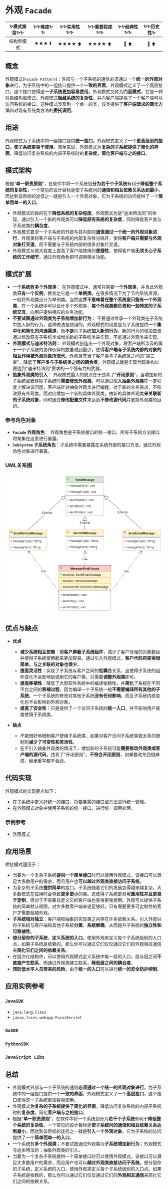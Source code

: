 # 外观 `Facade`

| :sparkles:模式类型:sparkles::sparkles:|:sparkles::sparkles:难度:sparkles:  :sparkles: | :sparkles::sparkles:实用性:sparkles::sparkles: | :sparkles::sparkles:重要程度:sparkles::sparkles: |  :sparkles::sparkles:经典性:sparkles::sparkles: | :sparkles::sparkles:历史性:sparkles: |
| :----------------------------------------: | :-----------------------------------------------: | :-------------------------------------------------: | :----------------------------------------------------: | :--------------------------------------------------: | :--------------------------------------: |
|                 结构型模式                           |                ★★★ :arrow_down:                 |                  ★★★★ :arrow_up:                   |                    ★★★★ :arrow_up:                    |              :green_heart:  :arrow_up:               |        :green_heart:  :arrow_up:         |

## 概念
外观模式(`Facade Pattern`)：外部与一个子系统的通信必须通过一个**统一的外观对象**进行，为子系统中的一组接口提供一个**一致的界面**，外观模式定义了一个高层接口，这个接口使得这一**子系统更加容易使用**。外观模式又称为**门面模式**，它是一种对象结构型模式。外观模式**隐藏系统的复杂性**，并向客户端提供了一个客户端可以访问系统的接口。这种模式涉及到一个单一的类，该类提供了**客户端请求的简化方法**和对现有系统类方法的**委托调用**。

## 用途
外观模式为子系统中的一组接口提供**统一接口**。外观模式定义了一个**更高级别的接口，使子系统更易于使用**。简单来说，外观模式为**复杂的子系统提供了简化的界面**。降低访问复杂系统的内部子系统时的**复杂度，简化客户端与之的接口**。


## 模式架构
根据“**单一职责原则**”，在软件中将一个系统划**分为若干个子系统**有利于**降低整个系统的复杂性**，一个常见的设计目标是使子系统间的**通信和相互依赖关系达到最小**，而达到该目标的途径之一就是引入一个外观对象，它为子系统的访问提供了一个**简单而单一的入口**。 
- 外观模式的目的在于**降低系统的复杂程度**。外观模式也是“迪米特法则”的体现，通过引入一个新的外观类可以**降低原有系统的复杂度**，同时降低客户类与子系统类的**耦合度**。
- 外观模式要求一个子系统的外部与其内部的**通信通过一个统一的外观对象进行**，外观类将客户端与子系统的内部复杂性分隔开，使得**客户端只需要与外观对象打交道**，而不需要与子系统内部的很多对象打交道。 
- 外观模式从很大程度上提高了客户端使用的**便捷性**，使得客户端**无须关心子系统的工作细节**，通过外观角色即可调用相关功能。

## 模式扩展
+ **一个系统有多个外观类**：
在外观模式中，通常只需要**一个外观类**，并且此外观类**只有一个实例**，换言之它是一个**单例类**。在很多情况下为了节约系统资源，一般将外观类设计为单例类。当然这**并不意味着在整个系统里只能有一个外观类**，在一个系统中可以设计多个外观类，**每个外观类都负责和一些特定的子系统交互**，向用户提供相应的业务功能。
+ **不要试图通过外观类为子系统增加新行为**：
不要通过继承一个外观类在子系统中加入新的行为，这种做法是错误的。外观模式的用意是为子系统提供一个**集中化和简化的沟通渠道**，而**不是**向子系统**加入新的行为**，新的行为的增加应该通过修改原有子系统类或增加新的子系统类来实现，不能通过外观类来实现。
+ **外观模式与迪米特法则**：
外观模式创造出一个外观对象，将客户端所涉及的属于一个子系统的协作伙伴的数量减到最少，使得**客户端与子系统内部的对象的相互作用被外观对象所取代**。外观类充当了客户类与子系统类之间的“第三者”，降低了**客户类与子系统类之间的耦合度**，外观模式就是实现代码重构以便达到“迪米特法则”要求的一个强有力的武器。
+ **抽象外观类的引入**：
外观模式最大的缺点在于违背了“**开闭原则**”，当增加新的子系统或者移除子系统时**需要修改外观类**，可以通过**引入抽象外观类**在一定程度上解决该问题，客户端针对抽象外观类进行编程。对于新的业务需求，不修改原有外观类，而对应增加一个新的具体外观类，由新的具体外观类**来关联新的子系统对象**，同时通过**修改配置文件**来达到**不修改源代码**并更换外观类的目的。


### 参与角色对象
+ **`Facade` 外观角色**： 外观角色是子系统接口的统一接口，所有子系统方法接口将聚集在这里进行暴露。
+ **`SubSystem` 子系统角色**：子系统中需要暴露在系统外部的接口方法，通过外观角色对象进行暴露。


### UML关系图

![1541077366216](../../../.images/1541077366216.png)

## 优点与缺点
+ **优点**
	+ **减少系统相互依赖**：**对客户屏蔽子系统组件**，减少了客户处理的对象数目并使得子系统使用起来更加容易。通过引入外观模式，**客户代码将变得很简单，与之关联的对象也很少**。
	+ **提高灵活性**：实现了子系统与客户之间的**松耦合**关系，这使得子系统的组件变化不会影响到调用它的客户类，只需要**调整外观类**即可。
	+ **提高移植性**：降低了大型软件系统中的编译依赖性，并**简化**了系统在不同平台之间的**移植过程**，因为编译一个子系统一般**不需要编译所有其他的子系统**。一个子系统的修改对其他子系统**没有任何影响**，而且子系统内部变化也不会影响到外观对象。
	+ **提高了安全性**：只是提供了一个访问子系统的**统一入口**，并不影响用户直接使用子系统类。
	
+ **缺点**
	+ 不能很好地限制客户使用子系统类，如果对客户访问子系统类做太多的限制则**减少了可变性和灵活性**。
	+ 在不引入抽象外观类的情况下，增加新的子系统可能**需要修改外观类或客户端的源代码**，违背了“开闭原则”。**不符合开闭原则**，如果要改东西很麻烦，继承重写都不合适。

## 代码实现
外观模式的实现要点如下：
+ 在子系统中定义好统一的接口，将要暴露的接口或方法进行统一管理。
+ 在外观模式对象中使用子系统的统一接口，进行统一调用处理。

### 示例参考
+ [外观模式](./java/io/github/hooj0/facade/)

## 应用场景
桥接模式适用于：
+ 当要为一个复杂子系统**提供一个简单接口**时可以使用外观模式。该接口可以满足大多数用户的需求，而且用户也**可以越过外观类直接访问子系统**。
+ 为复杂的子系统**提供简单**的接口。子系统随着它们的发展变得越来越复杂。大多数模式在应用时会导致**更多更小**的类。这使得子系统更具**可重用性并且更易于定制**，但对于不需要自定义它的客户端也变得更难使用。外观可以提供子系统的简单默认视图，对大多数客户端来说足够好。只有需要更多可定制性的客户才需要超越外观。
+ **子系统相对独立**：客户端和抽象的实现类之间存在许多依赖关系。引入外观以将子系统与客户端和其他子系统**分离**、**系统解耦**，从而提升子系统的**独立性和可移植性**。
+ **想分层你的子系统**，**定义系统的入口**。使用外观来定义每个子系统级别的入口点。如果子系统是依赖的，那么你可以通过它们仅仅通过它们的外观相互通信来**简化它们之间的依赖关系**。
+ 在层次化结构中，可以使用外观模式定义系统中每一层的入口，层与层之间**不直接产生联系**，而通过外观类建立联系，**降低层之间的耦合度**。
+ **预防低水平人员带来的风险**，由于**统一的入口**可以进行**统一的安全防护控制**。


## 应用实例参考

### `JavaSDK` 
+ `java.lang.Class`
+ `javax.faces.webapp.FacesServlet`

### `GoSDK`

### `PythonSDK`

### `JavaScript Libs`

## 总结
+ 外观模式外部与一个子系统的通信**必须通过一个统一的外观对象进行**，为子系统中的一组接口提供一个**一致的界面**，外观模式定义了一个**高层接口**，这个接口使得这一子系统更加容易使用。
+ 外观模式**为复杂的子系统提供了简化的界面**。降低访问复杂系统的内部子系统时的**复杂度**，简化**客户端与之的接口**。
+ 根据“**单一职责原则**”，在软件中将一个系统划分为**若干个子系统**有利于**降低整个系统的复杂性**，一个常见的设计目标是**使子系统间的通信和相互依赖关系达到最小**，而达到该目标的途径之一就是**引入一个外观对象**，它为子系统的访问提供了一个**简单而单一的入口**。
+ 一个系统有**多个外观类**；不要试图通过外观类为**子系统增加新行为**；外观模式与迪米特法则；抽象外观类的引入。
+ 当要为一个复杂子系统提供一个简单接口时可以使用外观模式。该接口可以满足大多数用户的需求，而且用户也可以**越过外观类直接访问子系统**。想分层你的子系统，定义系统的入口。使用外观来定义每个子系统级别的入口点。如果子系统是依赖的，那么你可以通过它们仅仅通过它们的**外观相互通信**来简化它们之间的依赖关系。


